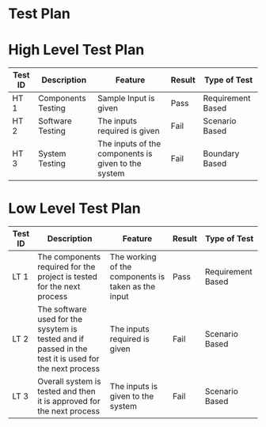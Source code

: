 # Test Plan

# High Level Test Plan

| Test ID | Description |Feature | Result | Type of Test
|--|--|--|--|--|
| HT 1 | Components Testing | Sample Input is given  | Pass | Requirement Based 
| HT 2 | Software Testing | The inputs required is given | Fail | Scenario Based 
| HT 3 | System Testing | The inputs of the components is given to the system | Fail | Boundary Based 


# Low Level Test Plan 

| Test ID | Description |Feature| Result | Type of Test
|--|--|--|--|--|
| LT 1 | The components required for the project is tested for the next process | The working of the components is taken as the input | Pass | Requirement Based 
| LT 2 | The software used for the sysytem is tested and if  passed in the test it is used for the next process | The inputs required is given | Fail | Scenario Based 
| LT 3 | Overall system is tested and then it is approved for the next process | The inputs is given to the system | Fail | Scenario Based 

